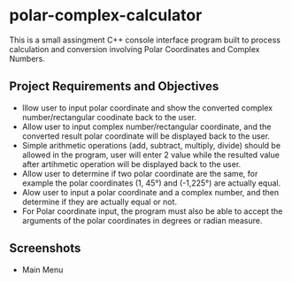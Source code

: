 # polar-complex-calculator
This is a small assingment C++ console interface program built to process calculation and conversion involving Polar Coordinates and Complex Numbers. 

## Project Requirements and Objectives
- lllow user to input polar coordinate and show the converted complex number/rectangular coodinate back to the user.
- Allow user to input complex number/rectangular coordinate, and the converted result polar coordinate will be displayed back to the user. 
- Simple arithmetic operations (add, subtract, multiply, divide) should be allowed in the program, user will enter 2 value while the resulted value after artihmetic operation will   be displayed back to the user. 
- Allow user to determine if two polar coordinate are the same, for example the polar coordinates (1, 45°) and (-1,225°) are actually equal.
- Alow user to input a polar coordinate and a complex number, and then determine if they are actually equal or not.
- For Polar coordinate input, the program must also be able to accept the arguments of the polar coordinates in degrees or radian measure. 

## Screenshots
- Main Menu
